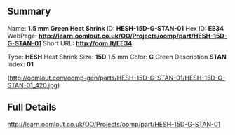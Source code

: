 

 ## Summary
Name: __1.5 mm Green Heat Shrink__
ID: __HESH-15D-G-STAN-01__
Hex ID: __EE34__
WebPage: __http://learn.oomlout.co.uk/OO/Projects/oomp/part/HESH-15D-G-STAN-01__
Short URL: __http://oom.lt/EE34__

Type: __HESH__ Heat Shrink 
Size: __15D__ 1.5 mm 
Color: __G__ Green 
Description __STAN__  
Index: __01__


(http://oomlout.com/oomp-gen/parts/HESH-15D-G-STAN-01/HESH-15D-G-STAN-01_420.jpg)


 ## Full Details
 http://learn.oomlout.co.uk/OO/Projects/oomp/part/HESH-15D-G-STAN-01














